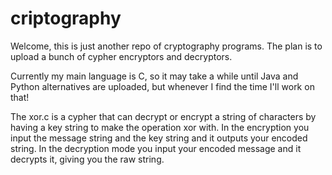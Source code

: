 # criptography

Welcome, this is just another repo of cryptography programs.
The plan is to upload a bunch of cypher encryptors and decryptors.

Currently my main language is C, so it may take a while until Java and Python alternatives are uploaded, but whenever I find the time I'll work on that!

The xor.c is a cypher that can decrypt or encrypt a string of characters by having a key string to make the operation xor with.
In the encryption you input the message string and the key string and it outputs your encoded string.
In the decryption mode you input your encoded message and it decrypts it, giving you the raw string.
